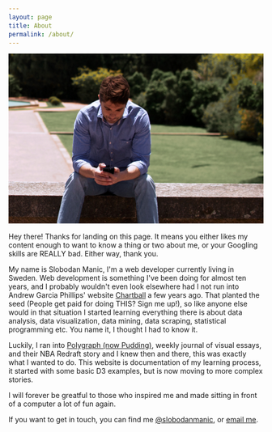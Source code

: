 ```yaml
---
layout: page
title: About
permalink: /about/
---
```


<img src="/assets/sm-serralves.jpg" />

Hey there! Thanks for landing on this page. It means you either likes my content enough to want to know a thing or two about me, or your Googling skills are REALLY bad. Either way, thank you.

My name is Slobodan Manic, I'm a web developer currently living in Sweden. Web development is something I've been doing for almost ten years, and I probably wouldn't even look elsewhere had I not run into Andrew Garcia Phillips' website <a href="http://www.chartball.com/">Chartball</a> a few years ago. That planted the seed (People get paid for doing THIS? Sign me up!), so like anyone else would in that situation I started learning everything there is about data analysis, data visualization, data mining, data scraping, statistical programming etc. You name it, I thought I had to know it.

Luckily, I ran into <a href="https://pudding.cool/">Polygraph (now Pudding)</a>, weekly journal of visual essays, and their NBA Redraft story and I knew then and there, this was exactly what I wanted to do. This website is documentation of my learning process, it started with some basic D3 examples, but is now moving to more complex stories. 

I will forever be greatful to those who inspired me and made sitting in front of a computer a lot of fun again.

If you want to get in touch, you can find me <a href="https://twitter.com/slobodanmanic">@slobodanmanic</a>, or <a href="mailto:slobodan.manic@gmail.com">email me</a>. 